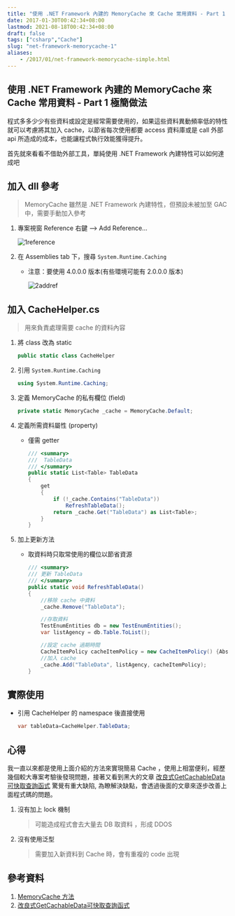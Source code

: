 ```yaml
---
title: "使用 .NET Framework 內建的 MemoryCache 來 Cache 常用資料 - Part 1 極簡做法"
date: 2017-01-30T00:42:34+08:00
lastmod: 2021-08-18T00:42:34+08:00
draft: false
tags: ["csharp","Cache"]
slug: "net-framework-memorycache-1"
aliases:
    - /2017/01/net-framework-memorycache-simple.html
---
```

## 使用 .NET Framework 內建的 MemoryCache 來 Cache 常用資料 - Part 1 極簡做法

程式多多少少有些資料或設定是經常需要使用的，如果這些資料異動頻率低的特性就可以考慮將其加入 cache，以節省每次使用都要 access 資料庫或是 call 外部 api 所造成的成本，也能讓程式執行效能獲得提升。

首先就來看看不借助外部工具，單純使用 .NET Framework 內建特性可以如何達成吧

## 加入 dll 參考

> MemoryCache 雖然是 .NET Framework 內建特性，但預設未被加至 GAC 中，需要手動加入參考

1. 專案視窗 Reference 右鍵 --> Add Reference...

    ![1reference](https://cloud.githubusercontent.com/assets/3851540/22261920/be0d7892-e2a9-11e6-99e2-6257d5fd3107.png)
2. 在 Assemblies tab 下，搜尋 `System.Runtime.Caching`

   - 注意：要使用 4.0.0.0 版本(有些環境可能有 2.0.0.0 版本)

        ![2addref](https://cloud.githubusercontent.com/assets/3851540/22261921/be14df06-e2a9-11e6-8ff7-e89fe84b1ba7.png)

## 加入 CacheHelper.cs

> 用來負責處理需要 cache 的資料內容

1. 將 class 改為 static

    ```cs
    public static class CacheHelper
    ```

2. 引用 `System.Runtime.Caching`

    ```cs
    using System.Runtime.Caching;
    ```

3. 定義 MemoryCache 的私有欄位 (field)

    ```cs
    private static MemoryCache _cache = MemoryCache.Default;
    ```

4. 定義所需資料屬性 (property)

   - 僅需 getter

        ```cs
        /// <summary>
        ///  TableData
        /// </summary>
        public static List<Table> TableData
        {
            get
            {
                if (!_cache.Contains("TableData"))
                    RefreshTableData();
                return _cache.Get("TableData") as List<Table>;
            }
        }
        ```

5. 加上更新方法

   - 取資料時只取常使用的欄位以節省資源

        ```cs
        /// <summary>
        /// 更新 TableData
        /// </summary>
        public static void RefreshTableData()
        {
            //移除 cache 中資料
            _cache.Remove("TableData");

            //存取資料
            TestEnumEntities db = new TestEnumEntities();
            var listAgency = db.Table.ToList();

            //設定 cache 過期時間
            CacheItemPolicy cacheItemPolicy = new CacheItemPolicy() {AbsoluteExpiration = DateTime.Now.AddDays(1) };
            //加入 cache
            _cache.Add("TableData", listAgency, cacheItemPolicy);
        }
        ```

## 實際使用

- 引用 CacheHelper 的 namespace 後直接使用

    ```cs
    var tableData=CacheHelper.TableData;
    ```

## 心得

我一直以來都是使用上面介紹的方法來實現簡易 Cache ，使用上相當便利，經歷幾個較大專案考驗後發現問題，接著又看到黑大的文章 [改良式GetCachableData可快取查詢函式](http://blog.darkthread.net/post-2016-04-12-improved-getcachabledata.aspx) 驚覺有重大缺陷, 為瞭解決缺點，會透過後面的文章來逐步改善上面程式碼的問題。

1. 沒有加上 lock 機制

    > 可能造成程式會去大量去 DB 取資料 ，形成 DDOS

2. 沒有使用泛型

    > 需要加入新資料到 Cache 時，會有重複的 code 出現

## 參考資料

1. [MemoryCache 方法](https://msdn.microsoft.com/zh-tw/library/system.runtime.caching.memorycache_methods.aspx)
2. [改良式GetCachableData可快取查詢函式](http://blog.darkthread.net/post-2016-04-12-improved-getcachabledata.aspx)
